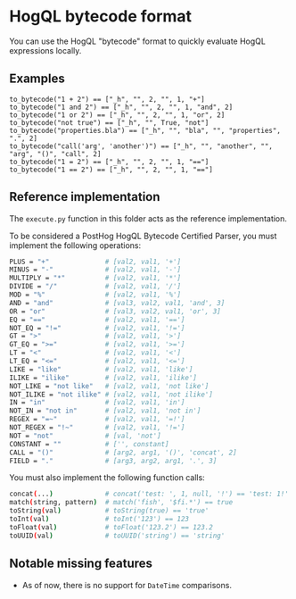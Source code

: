 # HogQL bytecode format

You can use the HogQL "bytecode" format to quickly evaluate HogQL expressions locally.

## Examples

```
to_bytecode("1 + 2") == ["_h", "", 2, "", 1, "+"]
to_bytecode("1 and 2") == ["_h", "", 2, "", 1, "and", 2]
to_bytecode("1 or 2") == ["_h", "", 2, "", 1, "or", 2]
to_bytecode("not true") == ["_h", "", True, "not"]
to_bytecode("properties.bla") == ["_h", "", "bla", "", "properties", ".", 2]
to_bytecode("call('arg', 'another')") == ["_h", "", "another", "", "arg", "()", "call", 2]
to_bytecode("1 = 2") == ["_h", "", 2, "", 1, "=="]
to_bytecode("1 == 2") == ["_h", "", 2, "", 1, "=="]
```

## Reference implementation

The `execute.py` function in this folder acts as the reference implementation.

To be considered a PostHog HogQL Bytecode Certified Parser, you must implement the following operations:

```bash
PLUS = "+"              # [val2, val1, '+']
MINUS = "-"             # [val2, val1, '-']
MULTIPLY = "*"          # [val2, val1, '*']
DIVIDE = "/"            # [val2, val1, '/']
MOD = "%"               # [val2, val1, '%']
AND = "and"             # [val3, val2, val1, 'and', 3]
OR = "or"               # [val3, val2, val1, 'or', 3]
EQ = "=="               # [val2, val1, '==']
NOT_EQ = "!="           # [val2, val1, '!=']
GT = ">"                # [val2, val1, '>']
GT_EQ = ">="            # [val2, val1, '>=']
LT = "<"                # [val2, val1, '<']
LT_EQ = "<="            # [val2, val1, '<=']
LIKE = "like"           # [val2, val1, 'like']
ILIKE = "ilike"         # [val2, val1, 'ilike']
NOT_LIKE = "not like"   # [val2, val1, 'not like']
NOT_ILIKE = "not ilike" # [val2, val1, 'not ilike']
IN = "in"               # [val2, val1, 'in']
NOT_IN = "not in"       # [val2, val1, 'not in']
REGEX = "=~"            # [val2, val1, '=!']
NOT_REGEX = "!~"        # [val2, val1, '!=']
NOT = "not"             # [val, 'not']
CONSTANT = ""           # ['', constant]
CALL = "()"             # [arg2, arg1, '()', 'concat', 2]
FIELD = "."             # [arg3, arg2, arg1, '.', 3]
```

You must also implement the following function calls:

```bash
concat(...)             # concat('test: ', 1, null, '!') == 'test: 1!'
match(string, pattern)  # match('fish', '$fi.*') == true
toString(val)           # toString(true) == 'true'
toInt(val)              # toInt('123') == 123
toFloat(val)            # toFloat('123.2') == 123.2
toUUID(val)             # toUUID('string') == 'string'
```

## Notable missing features

- As of now, there is no support for `DateTime` comparisons.
